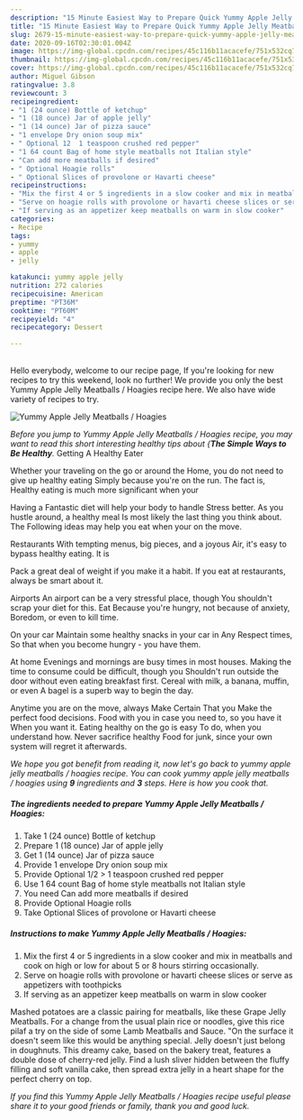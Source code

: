 ```yaml
---
description: "15 Minute Easiest Way to Prepare Quick Yummy Apple Jelly Meatballs / Hoagies"
title: "15 Minute Easiest Way to Prepare Quick Yummy Apple Jelly Meatballs / Hoagies"
slug: 2679-15-minute-easiest-way-to-prepare-quick-yummy-apple-jelly-meatballs-hoagies
date: 2020-09-16T02:30:01.004Z
image: https://img-global.cpcdn.com/recipes/45c116b11acacefe/751x532cq70/yummy-apple-jelly-meatballs-hoagies-recipe-main-photo.jpg
thumbnail: https://img-global.cpcdn.com/recipes/45c116b11acacefe/751x532cq70/yummy-apple-jelly-meatballs-hoagies-recipe-main-photo.jpg
cover: https://img-global.cpcdn.com/recipes/45c116b11acacefe/751x532cq70/yummy-apple-jelly-meatballs-hoagies-recipe-main-photo.jpg
author: Miguel Gibson
ratingvalue: 3.8
reviewcount: 3
recipeingredient:
- "1 (24 ounce) Bottle of ketchup"
- "1 (18 ounce) Jar of apple jelly"
- "1 (14 ounce) Jar of pizza sauce"
- "1 envelope Dry onion soup mix"
- " Optional 12  1 teaspoon crushed red pepper"
- "1 64 count Bag of home style meatballs not Italian style"
- "Can add more meatballs if desired"
- " Optional Hoagie rolls"
- " Optional Slices of provolone or Havarti cheese"
recipeinstructions:
- "Mix the first 4 or 5 ingredients in a slow cooker and mix in meatballs and cook on high or low for about 5 or 8 hours stirring occasionally."
- "Serve on hoagie rolls with provolone or havarti cheese slices or serve as appetizers with toothpicks"
- "If serving as an appetizer keep meatballs on warm in slow cooker"
categories:
- Recipe
tags:
- yummy
- apple
- jelly

katakunci: yummy apple jelly 
nutrition: 272 calories
recipecuisine: American
preptime: "PT36M"
cooktime: "PT60M"
recipeyield: "4"
recipecategory: Dessert

---
```

<br>
Hello everybody, welcome to our recipe page, If you're looking for new recipes to try this weekend, look no further! We provide you only the best Yummy Apple Jelly Meatballs / Hoagies recipe here. We also have wide variety of recipes to try.
<br>


![Yummy Apple Jelly Meatballs / Hoagies](https://img-global.cpcdn.com/recipes/45c116b11acacefe/751x532cq70/yummy-apple-jelly-meatballs-hoagies-recipe-main-photo.jpg)

<i>Before you jump to Yummy Apple Jelly Meatballs / Hoagies recipe, you may want to read this short interesting healthy tips about {<strong>The Simple Ways to Be Healthy</strong>.</i>
Getting A Healthy Eater

Whether your traveling on the go or around the
Home, you do not need to give up healthy eating
Simply because you're on the run. The fact is,
Healthy eating is much more significant when your


Having a Fantastic diet will help your body to handle
Stress better. As you hustle around, a healthy meal
Is most likely the last thing you think about. The
Following ideas may help you eat when your on the move.

Restaurants
With tempting menus, big pieces, and a joyous 
Air, it's easy to bypass healthy eating. It is 

Pack a great deal of weight if you make it a habit.
If you eat at restaurants, always be smart
about it.

Airports
An airport can be a very stressful place, though 
You shouldn't scrap your diet for this. Eat
Because you're hungry, not because of anxiety,
Boredom, or even to kill time.

On your car
Maintain some healthy snacks in your car in Any Respect times,
So that when you become hungry - you have them.

At home
Evenings and mornings are busy times in most houses.
Making the time to consume could be difficult, though you
Shouldn't run outside the door without even eating breakfast
first. Cereal with milk, a banana, muffin, or even
A bagel is a superb way to begin the day.

Anytime you are on the move, always Make Certain That you
Make the perfect food decisions. 
Food with you in case you need to, so you have it
When you want it. Eating healthy on the go is easy
To do, when you understand how. Never sacrifice healthy
Food for junk, since your own system will regret it afterwards.


<i>We hope you got benefit from reading it, now let's go back to yummy apple jelly meatballs / hoagies recipe. You can cook yummy apple jelly meatballs / hoagies using <strong>9</strong> ingredients and <strong>3</strong> steps. Here is how you cook that.
</i>

##### The ingredients needed to prepare Yummy Apple Jelly Meatballs / Hoagies:

1. Take 1 (24 ounce) Bottle of ketchup
1. Prepare 1 (18 ounce) Jar of apple jelly
1. Get 1 (14 ounce) Jar of pizza sauce
1. Provide 1 envelope Dry onion soup mix
1. Provide  Optional 1/2 &gt; 1 teaspoon crushed red pepper
1. Use 1 64 count Bag of home style meatballs not Italian style
1. You need Can add more meatballs if desired
1. Provide  Optional Hoagie rolls
1. Take  Optional Slices of provolone or Havarti cheese


##### Instructions to make Yummy Apple Jelly Meatballs / Hoagies:

1. Mix the first 4 or 5 ingredients in a slow cooker and mix in meatballs and cook on high or low for about 5 or 8 hours stirring occasionally.
1. Serve on hoagie rolls with provolone or havarti cheese slices or serve as appetizers with toothpicks
1. If serving as an appetizer keep meatballs on warm in slow cooker


Mashed potatoes are a classic pairing for meatballs, like these Grape Jelly Meatballs. For a change from the usual plain rice or noodles, give this rice pilaf a try on the side of some Lamb Meatballs and Sauce. &#34;On the surface it doesn&#39;t seem like this would be anything special. Jelly doesn&#39;t just belong in doughnuts. This dreamy cake, based on the bakery treat, features a double dose of cherry-red jelly. Find a lush sliver hidden between the fluffy filling and soft vanilla cake, then spread extra jelly in a heart shape for the perfect cherry on top. 

<i>If you find this Yummy Apple Jelly Meatballs / Hoagies recipe useful please share it to your good friends or family, thank you and good luck.</i>
